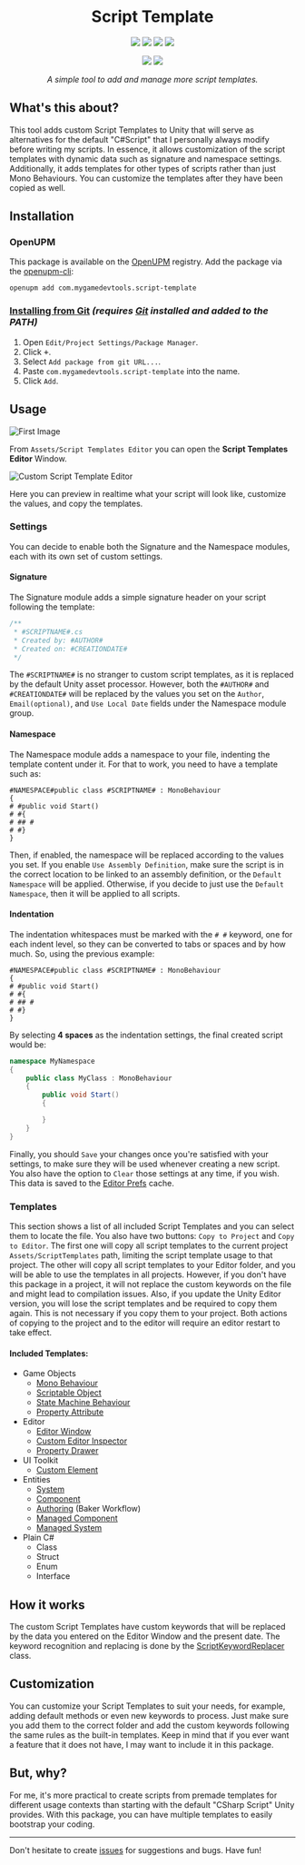 <h1 align=center>
Script Template
</h1>

<p align=center>
  <a href="LICENSE"><img src="https://img.shields.io/github/license/mygamedevtools/script-template?color=5189bd" /></a>
  <a href="https://github.com/mygamedevtools/script-template/releases/latest"><img src="https://img.shields.io/github/v/release/mygamedevtools/script-template?color=5189bd&sort=semver" /></a>
  <a href="https://openupm.com/packages/com.mygamedevtools.script-template/"><img src="https://img.shields.io/npm/v/com.mygamedevtools.script-template?color=5189bd&label=openupm&registry_uri=https://package.openupm.com" /></a>
  <a href="https://openupm.com/packages/com.mygamedevtools.script-template/"><img src="https://img.shields.io/badge/dynamic/json?color=5189bd&label=downloads&query=%24.downloads&suffix=%2Fmonth&url=https%3A%2F%2Fpackage.openupm.com%2Fdownloads%2Fpoint%2Flast-month%2Fcom.mygamedevtools.script-template" /></a>
</p>

<p align=center>  
  <a href="https://github.com/mygamedevtools/script-template/actions/workflows/release.yml"><img src="https://github.com/mygamedevtools/script-template/actions/workflows/release.yml/badge.svg" /></a>
  <a href="https://github.com/semantic-release/semantic-release"><img src="https://img.shields.io/badge/semantic--release-angular-e10079?logo=semantic-release" /></a>
</p>

<p align=center><i>
A simple tool to add and manage more script templates.
</i></p>

What's this about?
---

This tool adds custom Script Templates to Unity that will serve as alternatives for the default \"C#Script\" that I personally always modify before writing my scripts. In essence, it allows customization of the script templates with dynamic data such as signature and namespace settings. Additionally, it adds templates for other types of scripts rather than just Mono Behaviours. You can customize the templates after they have been copied as well.

Installation
---

### OpenUPM

This package is available on the [OpenUPM](https://openupm.com/packages/com.mygamedevtools.script-template) registry. Add the package via the [openupm-cli](https://github.com/openupm/openupm-cli):

```
openupm add com.mygamedevtools.script-template
```

### [Installing from Git](https://docs.unity3d.com/Manual/upm-ui-giturl.html) _(requires [Git](https://git-scm.com/) installed and added to the PATH)_

1. Open `Edit/Project Settings/Package Manager`.
2. Click <kbd>+</kbd>.
3. Select `Add package from git URL...`.
4. Paste `com.mygamedevtools.script-template` into the name.
5. Click `Add`.

Usage
---

![First Image](https://user-images.githubusercontent.com/9505905/111533338-6dd37580-8745-11eb-968d-37102b4b5e5c.png)

From `Assets/Script Templates Editor` you can open the **Script Templates Editor** Window.

![Custom Script Template Editor](https://github.com/mygamedevtools/script-template/assets/9505905/04d70654-95b9-4ab2-83f2-33e23a925631)

Here you can preview in realtime what your script will look like, customize the values, and copy the templates. 

### Settings

You can decide to enable both the Signature and the Namespace modules, each with its own set of custom settings.

#### Signature

The Signature module adds a simple signature header on your script following the template:

```cs
/**
 * #SCRIPTNAME#.cs
 * Created by: #AUTHOR#
 * Created on: #CREATIONDATE#
 */
```

The `#SCRIPTNAME#` is no stranger to custom script templates, as it is replaced by the default Unity asset processor.
However, both the `#AUTHOR#` and `#CREATIONDATE#` will be replaced by the values you set on the `Author`, `Email(optional)`, and `Use Local Date` fields under the Namespace module group.

#### Namespace

The Namespace module adds a namespace to your file, indenting the template content under it.
For that to work, you need to have a template such as:

```
#NAMESPACE#public class #SCRIPTNAME# : MonoBehaviour
{
# #public void Start()
# #{
# ## #
# #}
}
```

Then, if enabled, the namespace will be replaced according to the values you set.
If you enable `Use Assembly Definition`, make sure the script is in the correct location to be linked to an assembly definition, or the `Default Namespace` will be applied.
Otherwise, if you decide to just use the `Default Namespace`, then it will be applied to all scripts.

#### Indentation

The indentation whitespaces must be marked with the `# #` keyword, one for each indent level, so they can be converted to tabs or spaces and by how much. So, using the previous example:

```
#NAMESPACE#public class #SCRIPTNAME# : MonoBehaviour
{
# #public void Start()
# #{
# ## #
# #}
}
```

By selecting **4 spaces** as the indentation settings, the final created script would be:

```cs
namespace MyNamespace
{
    public class MyClass : MonoBehaviour
    {
        public void Start()
        {

        }
    }
}
```

Finally, you should `Save` your changes once you're satisfied with your settings, to make sure they will be used whenever creating a new script.
You also have the option to `Clear` those settings at any time, if you wish.
This data is saved to the [Editor Prefs](https://docs.unity3d.com/ScriptReference/EditorPrefs.html) cache.


### Templates

This section shows a list of all included Script Templates and you can select them to locate the file.
You also have two buttons: `Copy to Project` and `Copy to Editor`.
The first one will copy all script templates to the current project `Assets/ScriptTemplates` path, limiting the script template usage to that project.
The other will copy all script templates to your Editor folder, and you will be able to use the templates
in all projects.
However, if you don't have this package in a project, it will not replace the custom keywords on the file and might lead to compilation issues.
Also, if you update the Unity Editor version, you will lose the script templates and be required to copy them again. This is not necessary if you copy them to your project.
Both actions of copying to the project and to the editor will require an editor restart to take effect.

#### Included Templates:

* Game Objects
  * [Mono Behaviour](https://docs.unity3d.com/ScriptReference/MonoBehaviour.html)
  * [Scriptable Object](https://docs.unity3d.com/ScriptReference/ScriptableObject.html)
  * [State Machine Behaviour](https://docs.unity3d.com/ScriptReference/StateMachineBehaviour.html)
  * [Property Attribute](https://docs.unity3d.com/ScriptReference/PropertyAttribute.html)
* Editor
  * [Editor Window](https://docs.unity3d.com/ScriptReference/EditorWindow.html)
  * [Custom Editor Inspector](https://docs.unity3d.com/ScriptReference/Editor.html)
  * [Property Drawer](https://docs.unity3d.com/ScriptReference/PropertyDrawer.html)
* UI Toolkit
  * [Custom Element](https://docs.unity3d.com/Manual/UIE-expose-custom-control-to-uxml.html)
* Entities
  * [System](https://docs.unity3d.com/Packages/com.unity.entities@1.0/manual/systems-isystem.html)
  * [Component](https://docs.unity3d.com/Packages/com.unity.entities@1.0/manual/components-unmanaged.html)
  * [Authoring](https://docs.unity3d.com/Packages/com.unity.entities@1.0/manual/baking-baker-overview.html) (Baker Workflow)
  * [Managed Component](https://docs.unity3d.com/Packages/com.unity.entities@1.0/manual/components-managed.html)
  * [Managed System](https://docs.unity3d.com/Packages/com.unity.entities@1.0/manual/systems-systembase.html)
* Plain C#
  * Class
  * Struct
  * Enum
  * Interface

How it works
---

The custom Script Templates have custom keywords that will be replaced by the data you entered on the Editor Window and the present date.
The keyword recognition and replacing is done by the [ScriptKeywordReplacer](Assets/CustomScriptTemplate/Editor/ScriptKeywordReplacer.cs) class.

Customization
---

You can customize your Script Templates to suit your needs, for example, adding default methods or even new keywords to process.
Just make sure you add them to the correct folder and add the custom keywords following the same rules as the built-in templates.
Keep in mind that if you ever want a feature that it does not have, I may want to include it in this package.

But, why?
---

For me, it's more practical to create scripts from premade templates for different usage contexts than starting with the default "CSharp Script" Unity provides. With this package, you can have multiple templates to easily bootstrap your coding.

---

Don't hesitate to create [issues](https://github.com/mygamedevtools/script-template/issues) for suggestions and bugs. Have fun!
